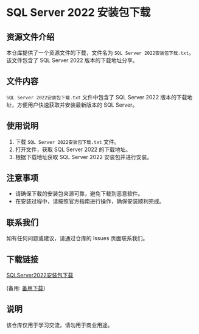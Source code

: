# SQL Server 2022 安装包下载

## 资源文件介绍

本仓库提供了一个资源文件的下载，文件名为 `SQL Server 2022安装包下载.txt`。该文件包含了 SQL Server 2022 版本的下载地址分享。

## 文件内容

`SQL Server 2022安装包下载.txt` 文件中包含了 SQL Server 2022 版本的下载地址，方便用户快速获取并安装最新版本的 SQL Server。

## 使用说明

1. 下载 `SQL Server 2022安装包下载.txt` 文件。
2. 打开文件，获取 SQL Server 2022 的下载地址。
3. 根据下载地址获取 SQL Server 2022 安装包并进行安装。

## 注意事项

- 请确保下载的安装包来源可靠，避免下载到恶意软件。
- 在安装过程中，请按照官方指南进行操作，确保安装顺利完成。

## 联系我们

如有任何问题或建议，请通过仓库的 Issues 页面联系我们。

## 下载链接
[SQLServer2022安装包下载](https://pan.quark.cn/s/d4203ddb96f4) 

(备用: [备用下载](https://pan.baidu.com/s/1D0RaejZwlq6_UE7JEF85-A?pwd=1234))

## 说明

该仓库仅用于学习交流，请勿用于商业用途。
